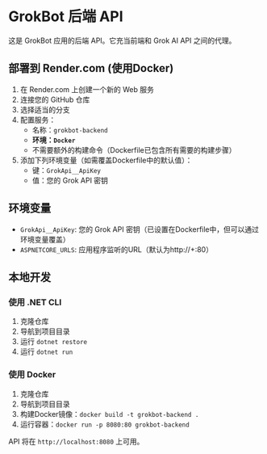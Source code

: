 # GrokBot 后端 API

这是 GrokBot 应用的后端 API。它充当前端和 Grok AI API 之间的代理。

## 部署到 Render.com (使用Docker)

1. 在 Render.com 上创建一个新的 Web 服务
2. 连接您的 GitHub 仓库
3. 选择适当的分支
4. 配置服务：
   - 名称：`grokbot-backend`
   - **环境：`Docker`**
   - 不需要额外的构建命令（Dockerfile已包含所有需要的构建步骤）
5. 添加下列环境变量（如需覆盖Dockerfile中的默认值）：
   - 键：`GrokApi__ApiKey`
   - 值：您的 Grok API 密钥

## 环境变量

- `GrokApi__ApiKey`: 您的 Grok API 密钥（已设置在Dockerfile中，但可以通过环境变量覆盖）
- `ASPNETCORE_URLS`: 应用程序监听的URL（默认为http://+:80）

## 本地开发

### 使用 .NET CLI

1. 克隆仓库
2. 导航到项目目录
3. 运行 `dotnet restore`
4. 运行 `dotnet run`

### 使用 Docker

1. 克隆仓库
2. 导航到项目目录
3. 构建Docker镜像：`docker build -t grokbot-backend .`
4. 运行容器：`docker run -p 8080:80 grokbot-backend`

API 将在 `http://localhost:8080` 上可用。